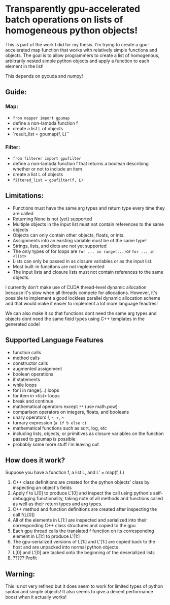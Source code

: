 # Transparently gpu-accelerated batch operations on lists of homogeneous python objects!

This is part of the work I did for my thesis.
I'm trying to create a gpu-accelerated map function that works with relatively simple functions and objects.
The goal is to allow programmers to create a list of homogenous, arbitrarily nested simple python objects and apply a function to each element in the list!

This depends on pycuda and numpy!

## Guide:

### Map:

* `from mapper import gpumap`
* define a non-lambda function f
* create a list L of objects
* `result_list = gpumap(f, L)``

### Filter:

* `from filterer import gpufilter`
* define a non-lambda function f that returns a boolean describing whether or not to include an item
* create a list L of objects
* `filtered_list = gpufilter(f, L)`

## Limitations:

* Functions must have the same arg types and return type every time they are called
* Returning None is not (yet) supported
* Multiple objects in the input list must not contain references to the same objects
* Objects can only contain other objects, floats, or ints.
* Assignments into an existing variable must be of the same type!
* Strings, lists, and dicts are not yet supported
* The only types of for loops are `for ... in range(...)`or `for ... in <list>`
* Lists can only be passed in as closure variables or as the input list.
* Most built-in funcitons are not implemented
* The input lists and closure lists must not contain references to the same objects.

I currently don't make use of CUDA thread-level dynamic allocation because it's slow when all threads compete for allocations. However, it's possible to implement a good lockless parallel dynamic allocation scheme and that would make it easier to implement a lot more language feautres!

We can also make it so that functions dont need the same arg types and objects dont need the same field types using C++ templates in the generated code!


## Supported Language Features

* function calls
* method calls
* constructor calls
* augmented assignment
* boolean operations
* if statements
* while loops
* for i in range(...) loops
* for item in \<list\> loops
* break and continue
* mathematical operators except `**` (use math.pow)
* comparison operators on integers, floats, and booleans
* unary operators !, -, +, ~
* turnary expression (`a if b else c`)
* mathematical functions such as sqrt, log, etc
* including lists, objects, or primitives as closure variables on the function passed to gpumap is possible
* probably some more stuff i'm leaving out


## How does it work?

Suppose you have a function f, a list L, and L' = map(f, L)

1.  C++ class definitions are created for the python objects' class by inspecting an object's fields
2.  Apply f to L[0] to produce L'[0] and inspect the call using python's self-debugging functionality, taking note of all methods and functions called as well as their return types and arg types.
3.  C++ method and function definitions are created after inspecting the call f(L[0])
4.  All of the elements in L[1:] are inspected and serialized into their corresponding C++ class structures and copied to the gpu
5.  Each gpu thread calls the translated f function on its corresponding element in L[1:] to produce L'[1:]
6.  The gpu-serialized versions of L[1:] and L'[1:] are copied back to the host and are unpacked into normal python objects
7.  L[0] and L'[0] are tacked onto the beginning of the deserialized lists
8.  ????? Profit

## Warning:

This is not very refined but it does seem to work for limited types of python syntax and simple objects!
It also seems to give a decent performance boost when it actually works!
